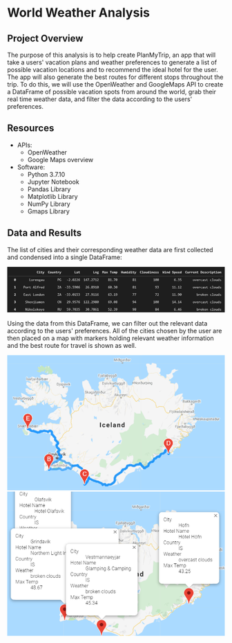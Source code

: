 # World Weather 	Analysis


## Project Overview
The purpose of this analysis is to help create PlanMyTrip, an app that will take a users' vacation plans and weather preferences to generate a list of possible vacation   locations and to recommend the ideal hotel for the user. The app will also generate the best routes for different stops throughout the trip. To do this, we will use the OpenWeather and GoogleMaps API to create a DataFrame of possible vacation spots from around the world, grab their real time weather data, and filter the data according to the users' preferences.

## Resources
- APIs: 
	- OpenWeather
	- Google Maps overview
- Software: 
	- Python 3.7.10
	- Jupyter Notebook
	- Pandas Library
	- Matplotlib Library
	- NumPy Library
	- Gmaps Library

## Data and Results
The list of cities and their corresponding weather data are first collected and condensed into a single DataFrame:

![df](weather_database/df.png)

Using the data from this DataFrame, we can filter out the relevant data according to the users' preferences. All of the cities chosen by the user are then placed on a map with markers holding relevant weather information and the best route for travel is shown as well.

![weatherpy_travel_map](vacation_itinerary/weatherpy_travel_map.png)
![weatherpy_travel_map_markers](vacation_itinerary/weatherpy_travel_map_markers.png)

